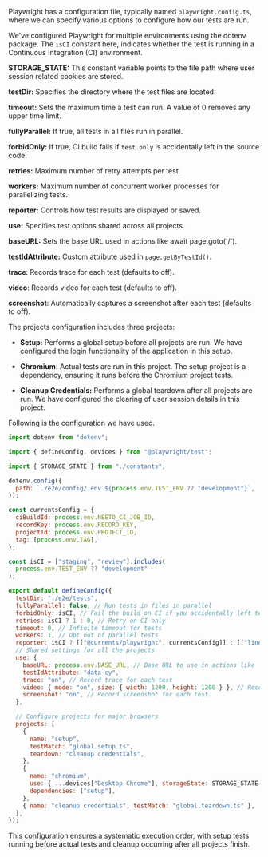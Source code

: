 Playwright has a configuration file, typically named `playwright.config.ts`, where we can specify various options to configure how our tests are run.

We've configured Playwright for multiple environments using the dotenv package. The `isCI` constant here, indicates whether the test is running in a Continuous Integration (CI) environment.

**STORAGE_STATE:** This constant variable points to the file path where user session related cookies are stored.

**testDir:** Specifies the directory where the test files are located.

**timeout:** Sets the maximum time a test can run. A value of 0 removes any upper time limit.

**fullyParallel:** If true, all tests in all files run in parallel.

**forbidOnly:** If true, CI build fails if `test.only` is accidentally left in the source code.

**retries:** Maximum number of retry attempts per test.

**workers:** Maximum number of concurrent worker processes for parallelizing tests.

**reporter:** Controls how test results are displayed or saved.

**use:** Specifies test options shared across all projects.

**baseURL:** Sets the base URL used in actions like await page.goto('/').

**testIdAttribute:** Custom attribute used in `page.getByTestId()`.

**trace**: Records trace for each test (defaults to off).

**video**: Records video for each test (defaults to off).

**screenshot**: Automatically captures a screenshot after each test (defaults to off).

The projects configuration includes three projects:

- **Setup:** Performs a global setup before all projects are run. We have configured the login functionality of the application in this setup.

- **Chromium:** Actual tests are run in this project. The setup project is a dependency, ensuring it runs before the Chromium project tests.

- **Cleanup Credentials:** Performs a global teardown after all projects are run. We have configured the clearing of user session details in this project.

Following is the configuration we have used.

```js
import dotenv from "dotenv";

import { defineConfig, devices } from "@playwright/test";

import { STORAGE_STATE } from "./constants";

dotenv.config({
  path: `./e2e/config/.env.${process.env.TEST_ENV ?? "development"}`,
});

const currentsConfig = {
  ciBuildId: process.env.NEETO_CI_JOB_ID,
  recordKey: process.env.RECORD_KEY,
  projectId: process.env.PROJECT_ID,
  tag: [process.env.TAG],
};

const isCI = ["staging", "review"].includes(
  process.env.TEST_ENV ?? "development"
);

export default defineConfig({
  testDir: "./e2e/tests",
  fullyParallel: false, // Run tests in files in parallel
  forbidOnly: isCI, // Fail the build on CI if you accidentally left test.only in the source code.
  retries: isCI ? 1 : 0, // Retry on CI only
  timeout: 0, // Infinite timeout for tests
  workers: 1, // Opt out of parallel tests
  reporter: isCI ? [["@currents/playwright", currentsConfig]] : [["line"]],
  // Shared settings for all the projects
  use: {
    baseURL: process.env.BASE_URL, // Base URL to use in actions like `await page.goto('/')`.
    testIdAttribute: "data-cy",
    trace: "on", // Record trace for each test
    video: { mode: "on", size: { width: 1200, height: 1200 } }, // Record video for each test
    screenshot: "on", // Record screenshot for each test.
  },

  // Configure projects for major browsers
  projects: [
    {
      name: "setup",
      testMatch: "global.setup.ts",
      teardown: "cleanup credentials",
    },
    {
      name: "chromium",
      use: { ...devices["Desktop Chrome"], storageState: STORAGE_STATE },
      dependencies: ["setup"],
    },
    { name: "cleanup credentials", testMatch: "global.teardown.ts" },
  ],
});
```

This configuration ensures a systematic execution order, with setup tests running before actual tests and cleanup occurring after all projects finish.
